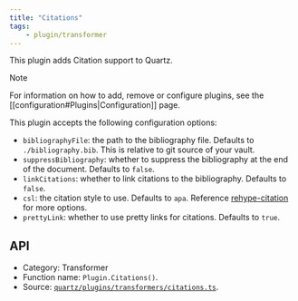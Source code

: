 ```yaml
---
title: "Citations"
tags:
    - plugin/transformer
---
```


This plugin adds Citation support to Quartz.

> [!note]
> For information on how to add, remove or configure plugins, see the [[configuration#Plugins|Configuration]] page.

This plugin accepts the following configuration options:

- `bibliographyFile`: the path to the bibliography file. Defaults to `./bibliography.bib`. This is relative to git source of your vault.
- `suppressBibliography`: whether to suppress the bibliography at the end of the document. Defaults to `false`.
- `linkCitations`: whether to link citations to the bibliography. Defaults to `false`.
- `csl`: the citation style to use. Defaults to `apa`. Reference [rehype-citation](https://rehype-citation.netlify.app/custom-csl) for more options.
- `prettyLink`: whether to use pretty links for citations. Defaults to `true`.

## API

- Category: Transformer
- Function name: `Plugin.Citations()`.
- Source: [`quartz/plugins/transformers/citations.ts`](https://github.com/jackyzha0/quartz/blob/v4/quartz/plugins/transformers/citations.ts).
